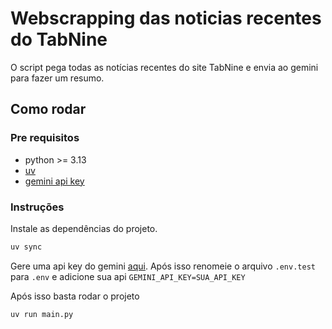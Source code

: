 # Webscrapping das noticias recentes do TabNine

O script pega todas as notícias recentes do site TabNine e envia ao gemini para fazer um resumo.

## Como rodar

### Pre requisitos

- python >= 3.13
- [uv](https://github.com/astral-sh/uv)
- [gemini api key](https://aistudio.google.com/apikey)

### Instruções

Instale as dependências do projeto.

```bash
uv sync
```

Gere uma api key do gemini [aqui](https://aistudio.google.com/apikey). Após isso renomeie o arquivo `.env.test` para `.env` e adicione sua api `GEMINI_API_KEY=SUA_API_KEY`

Após isso basta rodar o projeto

```bash
uv run main.py
```
